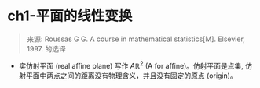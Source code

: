 # ch1-平面的线性变换

> 来源: Roussas G G. A course in mathematical statistics[M]. Elsevier, 1997. 的选译

* 实仿射平面 (real affine plane) 写作 $A {\mathbb{R}^{2}}$ (A for affine)。仿射平面是点集, 仿射平面中两点之间的距离没有物理含义，并且没有固定的原点 (origin)。


<!--stackedit_data:
eyJoaXN0b3J5IjpbMTA1MjYzMDU5LC0xOTU2ODIxNjA2XX0=
-->